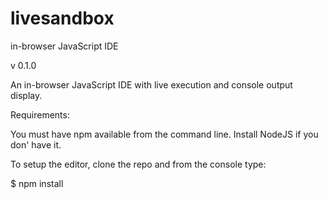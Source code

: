 # livesandbox
in-browser JavaScript IDE

v 0.1.0

An in-browser JavaScript IDE with live execution and console output display.

Requirements:

You must have npm available from the command line. Install NodeJS if you don' have it.

To setup the editor, clone the repo and from the console type:

$ npm install
